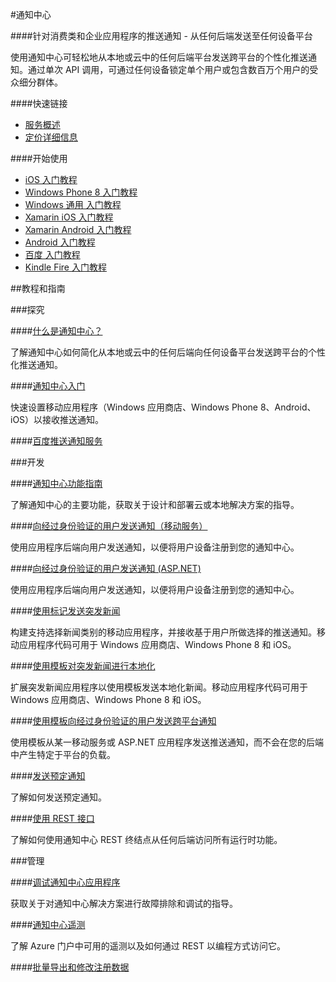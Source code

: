<properties linkid="dev-net-Notification-Hubs" urlDisplayName="Windows Azure Notification Hubs" pageTitle="通知中心 - Azure 微软云" metaKeywords="Notification Hubs,通知中心,跨平台,Xamarin iOS,Xamarin Android,推送通知,百度推送,突发新闻" description="针对消费类和企业应用程序的推送通知 - 从任何后端发送至任何设备平台。使用通知中心可轻松地从本地或云中的任何后端平台发送跨平台的个性化推送通知。通过单次 API 调用，可通过任何设备锁定单个用户或包含数百万个用户的受众细分群体。" metaCanonical="" services="Notification Hubs" documentationCenter="Services" title="Push notifications for consumer and enterprise apps—from any backend to any device platform" authors="" solutions="" manager="" editor="" />
<tags ms.service="Notification Hubs"
    ms.date=""
    wacn.date=""
    />


#通知中心

####针对消费类和企业应用程序的推送通知 - 从任何后端发送至任何设备平台

使用通知中心可轻松地从本地或云中的任何后端平台发送跨平台的个性化推送通知。通过单次 API 调用，可通过任何设备锁定单个用户或包含数百万个用户的受众细分群体。

####快速链接

-   [服务概述](/home/features/notification-hubs/)
-   [定价详细信息](/home/features/notification-hubs/#home_hubs_pri)


####开始使用

-   [iOS 入门教程][iOS getstarted]
-   [Windows Phone 8 入门教程][WP8 getstarted]
-   [Windows 通用 入门教程][Windows getstarted]
-   [Xamarin iOS 入门教程][Xamarin.iOS getstarted]
-   [Xamarin Android 入门教程][Xamarin.Android getstarted]
-   [Android 入门教程][Android getstarted]
-   [百度 入门教程][baidu getstarted]
-   [Kindle Fire 入门教程][Kindle getstarted]



##教程和指南

###探究

####[什么是通知中心？](http://msdn.microsoft.com/zh-cn/library/jj927170.aspx)

了解通知中心如何简化从本地或云中的任何后端向任何设备平台发送跨平台的个性化推送通知。

####[通知中心入门](/zh-cn/documentation/articles/notification-hubs-windows-store-dotnet-get-started/)

快速设置移动应用程序（Windows 应用商店、Windows Phone 8、Android、iOS）以接收推送通知。

####[百度推送通知服务](/zh-cn/documentation/articles/notification-hubs-baidu-get-started/)

###开发

####[通知中心功能指南](http://msdn.microsoft.com/zh-cn/library/jj891130.aspx)

了解通知中心的主要功能，获取关于设计和部署云或本地解决方案的指导。

####[向经过身份验证的用户发送通知（移动服务）](zh-cn/documentation/articles/mobile-services-dotnet-backend-windows-store-dotnet-push-notifications-app-users/)

使用应用程序后端向用户发送通知，以便将用户设备注册到您的通知中心。

####[向经过身份验证的用户发送通知 (ASP.NET)](/zh-cn/documentation/articles/notification-hubs-aspnet-backend-windows-dotnet-notify-users/)

使用应用程序后端向用户发送通知，以便将用户设备注册到您的通知中心。

####[使用标记发送突发新闻](/zh-cn/documentation/articles/notification-hubs-windows-store-dotnet-send-breaking-news/)

构建支持选择新闻类别的移动应用程序，并接收基于用户所做选择的推送通知。移动应用程序代码可用于 Windows 应用商店、Windows Phone 8 和 iOS。

####[使用模板对突发新闻进行本地化](/zh-cn/documentation/articles/notification-hubs-windows-store-dotnet-send-localized-breaking-news/)

扩展突发新闻应用程序以使用模板发送本地化新闻。移动应用程序代码可用于 Windows 应用商店、Windows Phone 8 和 iOS。

####[使用模板向经过身份验证的用户发送跨平台通知](/zh-cn/documentation/articles/notification-hubs-aspnet-cross-platform-notify-users/)

使用模板从某一移动服务或 ASP.NET 应用程序发送推送通知，而不会在您的后端中产生特定于平台的负载。

####[发送预定通知](http://msdn.microsoft.com/zh-cn/library/azure/dn790626.aspx)

了解如何发送预定通知。

####[使用 REST 接口](http://msdn.microsoft.com/zh-cn/library/azure/dn530746.aspx)

了解如何使用通知中心 REST 终结点从任何后端访问所有运行时功能。

###管理

####[调试通知中心应用程序](http://msdn.microsoft.com/zh-cn/library/dn530751.aspx)

获取关于对通知中心解决方案进行故障排除和调试的指导。

####[通知中心遥测](http://msdn.microsoft.com/zh-cn/library/dn458821.aspx)

了解 Azure 门户中可用的遥测以及如何通过 REST 以编程方式访问它。

####[批量导出和修改注册数据](http://msdn.microsoft.com/zh-cn/library/azure/dn790624.aspx)




<!--------- Links ---------->


[iOS getstarted]:/zh-cn/documentation/articles/notification-hubs-ios-get-started/
[WP8 getstarted]:/zh-cn/documentation/articles/notification-hubs-windows-phone-get-started/
[Windows getstarted]:/zh-cn/documentation/articles/notification-hubs-windows-store-dotnet-get-started/
[Xamarin.iOS getstarted]:/zh-cn/documentation/articles/partner-xamarin-notification-hubs-ios-get-started/
[Xamarin.Android getstarted]:/zh-cn/documentation/articles/partner-xamarin-notification-hubs-android-get-started/
[Android getstarted]:/zh-cn/documentation/articles/notification-hubs-android-get-started/
[baidu getstarted]:/zh-cn/documentation/articles/notification-hubs-baidu-get-started/
[Kindle getstarted]:/zh-cn/documentation/articles/notification-hubs-kindle-get-started/
[Chrome getstarted]:/zh-cn/documentation/articles/notification-hubs-chrome-get-started/
[Safari getstarted]:/zh-cn/documentation/articles/notification-hubs-safari-get-started/